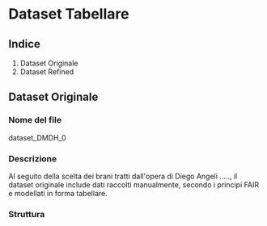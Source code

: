 # Dataset Tabellare 

## Indice 
1. Dataset Originale
2. Dataset Refined

## Dataset Originale 

### Nome del file 
dataset_DMDH_0

### Descrizione 
Al seguito della scelta dei brani tratti dall'opera di Diego Angeli ....., il dataset originale include dati raccolti manualmente, secondo i principi FAIR e modellati in forma tabellare. 

### Struttura



